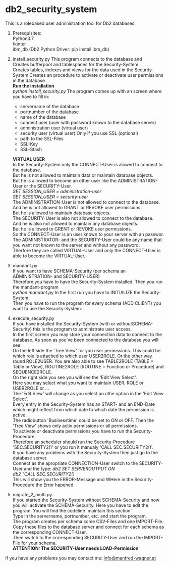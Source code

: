 # db2_security_system

This is a rolebased user administration tool for Db2 databases.  
1. Prerequisites:  
Python3.7  
tkinter  
ibm_db (Db2 Python Driver: pip install ibm_db)

2. install_security.py
This program connects to the database and  
Creates bufferpool and tablespaces for the Security-System  
Creates tables, indexes and views for the data used in the Security-System
Creates an procedure to activate or deactivate user permissions in the database  
**Run the installation**  
    *python install_security.py*
    The program comes up with an screen where you have to fill in:   
    - servername of the database
    - portnumber of the database
    - name of the database
    - connect user (user with password known to the database server)
    - administration user (virtual user)
    - security user (virtual user)
    Only if you use SSL (optional)
    - path to the SSL-Files
    - SSL-Key
    - SSL-Stash  
    
    **VIRTUAL USER**  
    In the Security-System only the CONNECT-User is alowed to connect to the database.  
    But he is not allowed to maintain data or maintain database objects.  
    But he is allowed to become an other user like the ADMINISTRATION-User or the SECURITY-User.  
    *SET SESSION_USER = administration-user*   
    *SET SESSION_USER = security-user*   
    The ADMINISTRATION-User is not allowed to connect to the database.  
    And he is not allowed to GRANT or REVOKE user permissions.  
    But he is allowed to maintain database objects.  
    The SECURITY-User is also not allowed to connect to the database.  
    And he is also not allowed to maintain any database objects.  
    But he is allowed to GRENT or REVOKE user permissions.  
    So the CONNECT-User is an user known to your server with an passwor.  
    The ADMINISTRATOR- and the SECURITY-User could be any name that you want not known to the server and without any password.  
    Therfore they are called VIRTUAL-User and only the CONNECT-User is able to become the VIRTUAL-User.
    
3. mandant.py  
If you want to have SCHEMA-Security (per schema an ADMINISTRATION- and SECURITY-USER)  
Therefore you have to have the Security-System installed.
Then you run the mandant-program  
*python mandant.py*
In the first run you have to INITIALIZE the Security-System.  
Then you have to run the program for every schema (ADD CLIENT) you want to use the Security-System.  

4. execute_security.py  
If you have installed the Security-System (with or withoutSCHEMA-Security) this is the program to administrate user access.  
In the first screen you may store your connection data to connect to the database.
As soon as you've been connected to the database you will see:  
On the left side the 'Tree View' for you user permissions. This could be which role is attached to which user USER2ROLE.
Or the other way round ROLE2USER. 
You are also able to see TABLE2ROLE (TABLE = Table or View), ROUTINE2ROLE (ROUTINE = Function or Procedure) and SEQUENCE2ROLE.  
On the right side you see you will see the 'Edit View Select'.  
Here you may select what you want to maintain USER, ROLE or USER2ROLE or ...  
The 'Edit View' will change as you select an othe option in the 'Edit View Select'.  
Every entry in the Security-System has an START- and an END-Date which might reflect from which date to which date the permission is active.  
The radiobutton 'Businesstime' could be set to ON or OFF. Then the 'Tree View' shows only activ permissions or all permissions.  
To activate or deactivate permissions you have to run the Security-Procedure.  
Therefore an scheduler should run the Security-Procedure 'SEC.SECURITY2()' or you run it manualy 'CALL SEC.SECURITY2()'.  
If you have any problems with the Security-System then just go to the database server.  
Connect as the apropriate CONNECTION-User switch to the SECURITY-User and the type:
*db2 SET SERVEROUTPUT ON*  
*db2 "CALL SEC.SECURITY2()*  
This will show you the ERROR-Message and WHere in the Security-Procedure the Error hapened.  

5. migrate_2_multi.py  
If you started the Security-System without SCHEMA-Security and now you will activate the SCHEMA-Security.
Here you have to edit the program. You will find the codeline 'maintain this section'.  
Type in the servername, portnumber, etc. and start the program.  
The program creates per schema some CSV-Files and one IMPORT-File.  
Copy these files to the database server and connect for each schema as the corresponding CONNECT-User.  
Then switch to the corresponding SECURITY-User and run the IMPORT-File for your schema.  
**ATTENTION: The SECURITY-User needs LOAD-Permission**

If you have any problems you may contact me:
info@manfred-wagner.at
